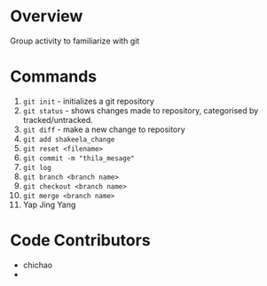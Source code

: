 # Overview
Group activity to familiarize with git

# Commands
1. `git init` - initializes a git repository
2. `git status` - shows changes made to repository, categorised by tracked/untracked.
3. `git diff` - make a new change to repository
4. `git add shakeela_change` 
5. `git reset <filename>`
6. `git commit -m "thila_mesage"`
7. `git log`
8. `git branch <branch name>`
9. `git checkout <branch name>`
10. `git merge <branch name>`
11. Yap Jing Yang

# Code Contributors
- chichao
- <shakeela of developer>
